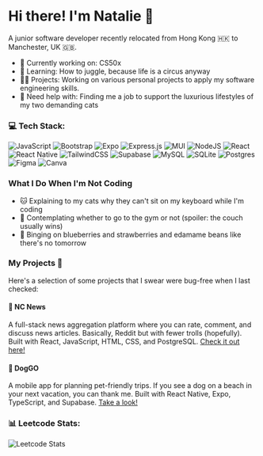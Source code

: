 # Hi there! I'm Natalie 👋

A junior software developer recently relocated from Hong Kong 🇭🇰 to Manchester, UK 🇬🇧.
- 🔭 Currently working on: CS50x
- 🌱 Learning: How to juggle, because life is a circus anyway
- 👩‍💻 Projects: Working on various personal projects to apply my software engineering skills.
- 🤔 Need help with: Finding me a job to support the luxurious lifestyles of my two demanding cats

### 💻 Tech Stack:
![JavaScript](https://img.shields.io/badge/javascript-%23323330.svg?style=for-the-badge&logo=javascript&logoColor=%23F7DF1E) ![Bootstrap](https://img.shields.io/badge/bootstrap-%238511FA.svg?style=for-the-badge&logo=bootstrap&logoColor=white) ![Expo](https://img.shields.io/badge/expo-1C1E24?style=for-the-badge&logo=expo&logoColor=#D04A37) ![Express.js](https://img.shields.io/badge/express.js-%23404d59.svg?style=for-the-badge&logo=express&logoColor=%2361DAFB) ![MUI](https://img.shields.io/badge/MUI-%230081CB.svg?style=for-the-badge&logo=mui&logoColor=white) ![NodeJS](https://img.shields.io/badge/node.js-6DA55F?style=for-the-badge&logo=node.js&logoColor=white) ![React](https://img.shields.io/badge/react-%2320232a.svg?style=for-the-badge&logo=react&logoColor=%2361DAFB) ![React Native](https://img.shields.io/badge/react_native-%2320232a.svg?style=for-the-badge&logo=react&logoColor=%2361DAFB) ![TailwindCSS](https://img.shields.io/badge/tailwindcss-%2338B2AC.svg?style=for-the-badge&logo=tailwind-css&logoColor=white) ![Supabase](https://img.shields.io/badge/Supabase-3ECF8E?style=for-the-badge&logo=supabase&logoColor=white) ![MySQL](https://img.shields.io/badge/MySQL-4479A1.svg?style=for-the-badge&logo=MySQL&logoColor=white) ![SQLite](https://img.shields.io/badge/sqlite-%2307405e.svg?style=for-the-badge&logo=sqlite&logoColor=white) ![Postgres](https://img.shields.io/badge/postgres-%23316192.svg?style=for-the-badge&logo=postgresql&logoColor=white) ![Figma](https://img.shields.io/badge/figma-%23F24E1E.svg?style=for-the-badge&logo=figma&logoColor=white) ![Canva](https://img.shields.io/badge/Canva-%2300C4CC.svg?style=for-the-badge&logo=Canva&logoColor=white) 
### What I Do When I'm Not Coding
- 🐱 Explaining to my cats why they can't sit on my keyboard while I'm coding
- 💪 Contemplating whether to go to the gym or not (spoiler: the couch usually wins)
- 🍓 Binging on blueberries and strawberries and edamame beans like there's no tomorrow
  
### My Projects 🚀
Here's a selection of some projects that I swear were bug-free when I last checked:
#### 📰 NC News
A full-stack news aggregation platform where you can rate, comment, and discuss news articles. Basically, Reddit but with fewer trolls (hopefully). Built with React, JavaScript, HTML, CSS, and PostgreSQL. [Check it out here!](https://github.com/natccc/fe-nc-news)

#### 🐶 DogGO
A mobile app for planning pet-friendly trips. If you see a dog on a beach in your next vacation, you can thank me. Built with React Native, Expo, TypeScript, and Supabase. [Take a look!](https://github.com/natccc/doggo)



### 📊 Leetcode Stats:
![Leetcode Stats](https://leetcard.jacoblin.cool/natccc?ext=activity)

